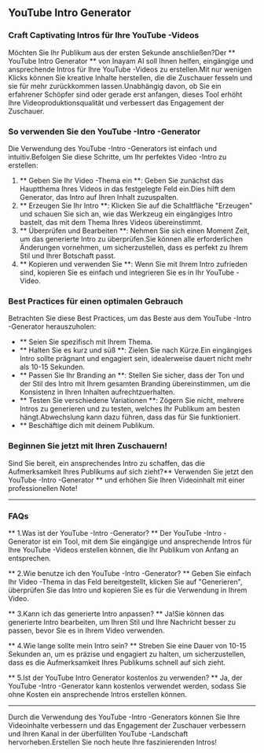 ## YouTube Intro Generator

### Craft Captivating Intros für Ihre YouTube -Videos

Möchten Sie Ihr Publikum aus der ersten Sekunde anschließen?Der ** YouTube Intro Generator ** von Inayam AI soll Ihnen helfen, eingängige und ansprechende Intros für Ihre YouTube -Videos zu erstellen.Mit nur wenigen Klicks können Sie kreative Inhalte herstellen, die die Zuschauer fesseln und sie für mehr zurückkommen lassen.Unabhängig davon, ob Sie ein erfahrener Schöpfer sind oder gerade erst anfangen, dieses Tool erhöht Ihre Videoproduktionsqualität und verbessert das Engagement der Zuschauer.

### So verwenden Sie den YouTube -Intro -Generator

Die Verwendung des YouTube -Intro -Generators ist einfach und intuitiv.Befolgen Sie diese Schritte, um Ihr perfektes Video -Intro zu erstellen:

1. ** Geben Sie Ihr Video -Thema ein **: Geben Sie zunächst das Hauptthema Ihres Videos in das festgelegte Feld ein.Dies hilft dem Generator, das Intro auf Ihren Inhalt zuzuspalten.
2. ** Erzeugen Sie Ihr Intro **: Klicken Sie auf die Schaltfläche "Erzeugen" und schauen Sie sich an, wie das Werkzeug ein eingängiges Intro bastelt, das mit dem Thema Ihres Videos übereinstimmt.
3. ** Überprüfen und Bearbeiten **: Nehmen Sie sich einen Moment Zeit, um das generierte Intro zu überprüfen.Sie können alle erforderlichen Änderungen vornehmen, um sicherzustellen, dass es perfekt zu Ihrem Stil und Ihrer Botschaft passt.
4. ** Kopieren und verwenden Sie **: Wenn Sie mit Ihrem Intro zufrieden sind, kopieren Sie es einfach und integrieren Sie es in Ihr YouTube -Video.

### Best Practices für einen optimalen Gebrauch

Betrachten Sie diese Best Practices, um das Beste aus dem YouTube -Intro -Generator herauszuholen:

- ** Seien Sie spezifisch mit Ihrem Thema.
- ** Halten Sie es kurz und süß **: Zielen Sie nach Kürze.Ein eingängiges Intro sollte prägnant und engagiert sein, idealerweise dauert nicht mehr als 10-15 Sekunden.
- ** Passen Sie Ihr Branding an **: Stellen Sie sicher, dass der Ton und der Stil des Intro mit Ihrem gesamten Branding übereinstimmen, um die Konsistenz in Ihren Inhalten aufrechtzuerhalten.
- ** Testen Sie verschiedene Variationen **: Zögern Sie nicht, mehrere Intros zu generieren und zu testen, welches Ihr Publikum am besten hängt.Abwechslung kann dazu führen, dass das für Sie funktioniert.
- ** Beschäftige dich mit deinem Publikum.

### Beginnen Sie jetzt mit Ihren Zuschauern!

Sind Sie bereit, ein ansprechendes Intro zu schaffen, das die Aufmerksamkeit Ihres Publikums auf sich zieht?** Verwenden Sie jetzt den YouTube -Intro -Generator ** und erhöhen Sie Ihren Videoinhalt mit einer professionellen Note!

---

### FAQs

** 1.Was ist der YouTube -Intro -Generator? **
Der YouTube -Intro -Generator ist ein Tool, mit dem Sie eingängige und ansprechende Intros für Ihre YouTube -Videos erstellen können, die Ihr Publikum von Anfang an entsprechen.

** 2.Wie benutze ich den YouTube -Intro -Generator? **
Geben Sie einfach Ihr Video -Thema in das Feld bereitgestellt, klicken Sie auf "Generieren", überprüfen Sie das Intro und kopieren Sie es für die Verwendung in Ihrem Video.

** 3.Kann ich das generierte Intro anpassen? **
Ja!Sie können das generierte Intro bearbeiten, um Ihren Stil und Ihre Nachricht besser zu passen, bevor Sie es in Ihrem Video verwenden.

** 4.Wie lange sollte mein Intro sein? **
Streben Sie eine Dauer von 10-15 Sekunden an, um es präzise und engagiert zu halten, um sicherzustellen, dass es die Aufmerksamkeit Ihres Publikums schnell auf sich zieht.

** 5.Ist der YouTube Intro Generator kostenlos zu verwenden? **
Ja, der YouTube -Intro -Generator kann kostenlos verwendet werden, sodass Sie ohne Kosten ein ansprechende Intros erstellen können.

---

Durch die Verwendung des YouTube -Intro -Generators können Sie Ihre Videoinhalte verbessern und das Engagement der Zuschauer verbessern und Ihren Kanal in der überfüllten YouTube -Landschaft hervorheben.Erstellen Sie noch heute Ihre faszinierenden Intros!